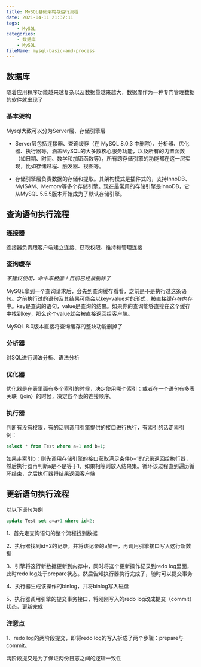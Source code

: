 ```yaml
---
title: MySQL基础架构与运行流程
date: 2021-04-11 21:37:11
tags:
    - MySQL
categories:
	- 数据库
    - MySQL
fileName: mysql-basic-and-process
---
```


## 数据库

随着应用程序功能越来越复杂以及数据量越来越大，数据库作为一种专门管理数据的软件就出现了

### 基本架构

Mysql大致可以分为Server层、存储引擎层

* Server层包括连接器、查询缓存（在 MySQL 8.0.3 中删除）、分析器、优化器、执行器等，涵盖MySQL的大多数核心服务功能，以及所有的内置函数（如日期、时间、数学和加密函数等），所有跨存储引擎的功能都在这一层实现，比如存储过程、触发器、视图等。

* 存储引擎层负责数据的存储和提取。其架构模式是插件式的，支持InnoDB、MyISAM、Memory等多个存储引擎。现在最常用的存储引擎是InnoDB，它从MySQL 5.5.5版本开始成为了默认存储引擎。



## 查询语句执行流程

### 连接器

连接器负责跟客户端建立连接、获取权限、维持和管理连接

### 查询缓存

*不建议使用，命中率极低！目前已经被删除了*

MySQL拿到一个查询请求后，会先到查询缓存看看，之前是不是执行过这条语句。之前执行过的语句及其结果可能会以key-value对的形式，被直接缓存在内存中。key是查询的语句，value是查询的结果。如果你的查询能够直接在这个缓存中找到key，那么这个value就会被直接返回给客户端。

MySQL 8.0版本直接将查询缓存的整块功能删掉了

### 分析器

对SQL进行词法分析、语法分析

### 优化器

优化器是在表里面有多个索引的时候，决定使用哪个索引；或者在一个语句有多表关联（join）的时候，决定各个表的连接顺序。

### 执行器

判断有没有权限，有的话则调用引擎提供的接口进行执行，有索引的话走索引
例：

```sql
select * from Test where a=1 and b=1;
```

如果走索引b：则先调用存储引擎的接口获取满足条件b=1的记录返回给执行器，然后执行器再判断a是不是等于1，如果相等则放入结果集。循环该过程直到遍历循环结束，之后执行器将结果返回客户端



## 更新语句执行流程

以以下语句为例

```sql
update Test set a=a+1 where id=2;
```

1、首先走查询语句的整个流程找到数据

2、执行器找到id=2的记录，并将该记录的a加一，再调用引擎接口写入这行新数据

3、引擎将这行新数据更新到内存中，同时将这个更新操作记录到redo log里面，此时redo log处于prepare状态。然后告知执行器执行完成了，随时可以提交事务

4、执行器生成该操作的binlog，并将binlog写入磁盘

5、执行器调用引擎的提交事务接口，将刚刚写入的redo log改成提交（commit）状态，更新完成

### 注意点

1、redo log的两阶段提交，即将redo log的写入拆成了两个步骤：prepare与commit。

两阶段提交是为了保证两份日志之间的逻辑一致性





